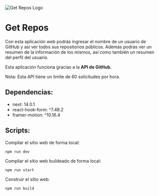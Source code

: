 ![Get Repos Logo](https://i.imgur.com/ycVs8RQ.png)

# Get Repos

Con esta aplicación web podrás ingresar el nombre de un usuario de GitHub y así ver todos sus repositorios públicos. Además podrás ver un resumen de la información de los mismos, así como también un resumen del perfil del usuario.

Esta aplicación funciona gracias a la **API de GitHub.**

Nota: Esta API tiene un limite de 60 solicitudes por hora.

## Dependencias:

- next: 14.0.1
- react-hook-form: ^7.48.2
- framer-motion: ^10.16.4

## Scripts:

Compilar el sitio web de forma local:

```
npm run dev
```

Compilar el sitio web buildeado de forma local:

```
npm run start
```

Construir el sitio web:

```
npm run build
```
